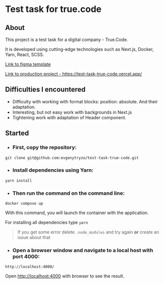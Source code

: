 # Test task for true.code

## About

This project is a test task for a digital company - True.Code.

It is developed using cutting-edge technologies such as Next.js, Docker, Yarn, React, SCSS.

[Link to figma template](https://www.figma.com/file/AzinGlC4y4sHg5Lc8FwI4l/true.code-%2F-%D0%A2%D0%B5%D1%81%D1%82%D0%BE%D0%B2%D0%BE%D0%B5-%D0%B7%D0%B0%D0%B4%D0%B0%D0%BD%D0%B8%D0%B5?type=design&node-id=2%3A285&mode=dev)

[Link to production project - ](https://www.figma.com/file/AzinGlC4y4sHg5Lc8FwI4l/true.code-%2F-%D0%A2%D0%B5%D1%81%D1%82%D0%BE%D0%B2%D0%BE%D0%B5-%D0%B7%D0%B0%D0%B4%D0%B0%D0%BD%D0%B8%D0%B5?type=design&node-id=2%3A285&mode=dev)https://test-task-true-code.vercel.app/

## Difficulties I encountered

- Difficulty with working with format blocks: position: absolute. And their adaptation.
- Interesting, but not easy work with backgrounds in Next.js
- Tightening work with adaptation of Header component.

## Started

- ### First, copy the repository:

```
git clone git@github.com:evgenytryzo/test-task-true-code.git
```

- ### Install dependencies using Yarn:

```
yarn install
```

- ### Then run the command on the command line:

```
docker compose up
```

With this command, you will launch the container with the application.

For installing all dependencies type `yarn`

> If you get some error delete `.node_modules` and try again **or** create an issue about that

- ### Open a browser window and navigate to a local host with port 4000:

```
http://localhost:4000/
```

Open [http://localhost:4000](http://localhost:4000) with browser to see the result.